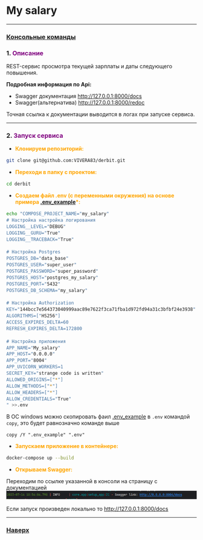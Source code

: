 # My salary

___
<span id="0"></span>
### [Консольные команды](docs/comand.md)

### <span id="1">1. </span><span style="color:purple">Описание</span>

REST-сервис просмотра текущей зарплаты и даты следующего
повышения.

__Подробная информация по Api:__

- Swagger документация http://127.0.0.1:8000/docs
- Swagger(альтернатива) http://127.0.0.1:8000/redoc

Точная ссылка к документации выводится в логах при запуске сервиса.

___

### <span id="2">2. </span><span style="color:purple">Запуск сервиса</span>

* </span><span style="color:orange">__Клонируем репозиторий:__</span>

```bash
git clone git@github.com:VIVERA83/derbit.git
```

* </span><span style="color:orange">__Переходи в папку с проектом:__</span>

```bash
cd derbit
```

* </span><span style="color:orange">__Создаем файл .env (с переменными окружения) на основе
  примера [.env_example](.env_example)*:__</span>

```bash
echo "COMPOSE_PROJECT_NAME="my_salary"
# Настройка настройка логирования
LOGGING__LEVEL="DEBUG"
LOGGING__GURU="True"
LOGGING__TRACEBACK="True"

# Настройка Postgres
POSTGRES_DB="data_base"
POSTGRES_USER="super_user"
POSTGRES_PASSWORD="super_password"
POSTGRES_HOST="postgres_my_salary"
POSTGRES_PORT="5432"
POSTGRES_DB_SCHEMA="my_salary"

# Настройка Authorization
KEY="144bcc7e564373040999aac89e7622f3ca71fba1d972fd94a31c3bfbf24e3938"
ALGORITHMS=["HS256"]
ACCESS_EXPIRES_DELTA=60
REFRESH_EXPIRES_DELTA=172800

# Настройка приложения
APP_NAME="My_salary"
APP_HOST="0.0.0.0"
APP_PORT="8004"
APP_UVICORN_WORKERS=1
SECRET_KEY="strange code is written"
ALLOWED_ORIGINS=["*"]
ALLOW_METHODS=["*"]
ALLOW_HEADERS=["*"]
ALLOW_CREDENTIALS="True"
" >>.env
```

В ОС windows можно скопировать фаил [.env_example](.env_example) в `.env` командой `copy`, это будет равнозначно команде
выше

```shell
copy /Y ".env_example" ".env"
```

* </span><span style="color:orange">__Запускаем приложение в контейнере:__</span>

```bash
docker-compose up --build
```

* </span><span style="color:orange">__Открываем Swagger:__</span>

Переходим по ссылке указанной в консоли на страницу с документацией
![img.png](docs/images/swagger_link.png)

Если запуск произведен локально то http://127.0.0.1:8000/docs
___

### [Наверх](#0)